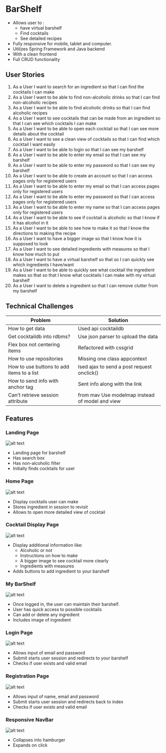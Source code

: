 # BarShelf
- Allows user to : 
  - have virtual barshelf 
  - Find cocktails 
  - See detailed recipes
- Fully responsive for mobile, tablet and computer.
- Utilizes Spring Framework and Java backend 
- With a clean frontend 
- Full CRUD functionality

## User Stories
1.	As a	User	I want to	search for an ingredient	so that	I can find the cocktails I can make
2.	As a	User	I want to	be able to find non-alcoholic drinks	so that	I can find non-alcoholic recipes
3.	As a	User	I want to	be able to find alcoholic drinks	so that	I can find alcoholic recipes
4.	As a	User	I want to	see cocktails that can be made from an ingredient	so that	I can see which cocktails I can make
5.	As a	User	I want to	be able to open each cocktail 	so that	I can see more details about the cocktail
6.	As a	User	I want to	see a clean view of cocktails	so that	I can find which cocktail I want easily
7.	As a	User	I want to	be able to login	so that	I can see my barshelf
8.	As a	User	I want to	be able to enter my email	so that	I can see my barshelf
9.	As a	User	I want to	be able to enter my password	so that	I can see my barshelf
10.	As a	User	I want to	be able to create an account	so that	I can access pages only for registered users
11.	As a	User	I want to	be able to enter my email	so that	I can access pages only for registered users
12.	As a	User	I want to	be able to enter my password	so that	I can access pages only for registered users
13.	As a	User	I want to	be able to enter my name	so that	I can access pages only for registered users
14.	As a	User	I want to	be able to see if cocktail is alcoholic	so that	I know if it has alcohol in it
15.	As a	User	I want to	be able to see how to make it	so that	I know the directions to making the recipe
16.	As a	User	I want to	have a bigger image	so that	I know how it is supposed to look
17.	As a	User	I want to	see detailed ingredients with measures	so that	I know how much to put 
18.	As a	User	I want to	have a virtual barshelf	so that	so I can quickly see which ingredients I have/want
19.	As a	User	I want to	be able to quickly see what cocktail the ingredient makes	so that	so that I know what cocktails I can make with my virtual barshelf
20.	As a	User	I want to	delete a ingredient	so that	I can remove clutter from my barshelf


## Technical Challenges 

Problem |	Solution
--------|----------
How to get data	| Used api cocktaildb
Get cocktaildb into rdbms? |	Use json parser to upload the data
Flex box not centering items |	Refactored with cssgrid
How to use repositories |	Missing one class appcontext
How to use buttons to add items to a list |	Ised ajax to send a post request onclick()
How to send info with anchor tag |	Sent info along with the link 
Can't retrieve session attribute | from mav	Use modelmap instead of model and view

## Features 

### Landing Page

![alt text](https://i.imgur.com/2hIAa9M.png)
<br/>
- Landing page for barshelf
- Has search box
- Has non-alcoholic filter
- Initially finds cocktails for user


### Home Page
![alt text](https://i.imgur.com/EaGjl7q.png)
<br/>
- Display cocktails user can make
- Stores ingredient in session to revisit 
- Allows to open more detailed view of cocktail


### Cocktail Display Page
![alt text](https://i.imgur.com/257qELJ.png)
<br/>
- Display additional information like:
  - Alcoholic or not
  - Instructions on how to make
  - A bigger image to see cocktail more clearly
  - Ingredients with measures 
- Adds buttons to add ingredient to your barshelf

### My BarShelf
![alt text](https://i.imgur.com/kmp07X0.png)
<br/>
- Once logged in, the user can maintain their barshelf. 
- User has quick access to possible cocktails
- Can add or delete any ingredient
- Includes image of ingredient

### Login Page 
![alt text](https://i.imgur.com/CDvUyzg.png)

- Allows input of email and password
- Submit starts user session and redirects to your barshelf
- Checks if user exists and valid email

### Registration Page
![alt text](https://i.imgur.com/m5zdEXc.png)

- Allows input of name, email and password
- Submit starts user session and redirects back to index
- Checks if user exists and valid email


### Responsive NavBar <br/>
![alt text](https://i.imgur.com/vWRMnmG.png)
<br/>
- Collapses into hamburger
- Expands on click 


